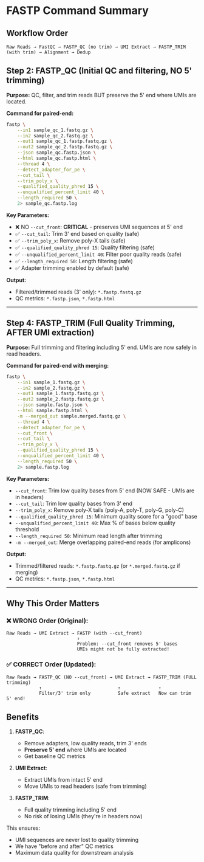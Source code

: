 # FASTP Command Summary

## Workflow Order

```
Raw Reads → FastQC → FASTP_QC (no trim) → UMI Extract → FASTP_TRIM (with trim) → Alignment → Dedup
```

## Step 2: FASTP_QC (Initial QC and filtering, NO 5' trimming)

**Purpose:** QC, filter, and trim reads BUT preserve the 5' end where UMIs are located.

**Command for paired-end:**
```bash
fastp \
    --in1 sample_qc_1.fastq.gz \
    --in2 sample_qc_2.fastq.gz \
    --out1 sample_qc_1.fastp.fastq.gz \
    --out2 sample_qc_2.fastp.fastq.gz \
    --json sample_qc.fastp.json \
    --html sample_qc.fastp.html \
    --thread 4 \
    --detect_adapter_for_pe \
    --cut_tail \
    --trim_poly_x \
    --qualified_quality_phred 15 \
    --unqualified_percent_limit 40 \
    --length_required 50 \
    2> sample_qc.fastp.log
```

**Key Parameters:**
- ❌ NO `--cut_front`: **CRITICAL** - preserves UMI sequences at 5' end
- ✅ `--cut_tail`: Trim 3' end based on quality (safe)
- ✅ `--trim_poly_x`: Remove poly-X tails (safe)
- ✅ `--qualified_quality_phred 15`: Quality filtering (safe)
- ✅ `--unqualified_percent_limit 40`: Filter poor quality reads (safe)
- ✅ `--length_required 50`: Length filtering (safe)
- ✅ Adapter trimming enabled by default (safe)

**Output:** 
- Filtered/trimmed reads (3' only): `*.fastp.fastq.gz`
- QC metrics: `*.fastp.json`, `*.fastp.html`

---

## Step 4: FASTP_TRIM (Full Quality Trimming, AFTER UMI extraction)

**Purpose:** Full trimming and filtering including 5' end. UMIs are now safely in read headers.

**Command for paired-end with merging:**
```bash
fastp \
    --in1 sample_1.fastq.gz \
    --in2 sample_2.fastq.gz \
    --out1 sample_1.fastp.fastq.gz \
    --out2 sample_2.fastp.fastq.gz \
    --json sample.fastp.json \
    --html sample.fastp.html \
    -m --merged_out sample.merged.fastq.gz \
    --thread 4 \
    --detect_adapter_for_pe \
    --cut_front \
    --cut_tail \
    --trim_poly_x \
    --qualified_quality_phred 15 \
    --unqualified_percent_limit 40 \
    --length_required 50 \
    2> sample.fastp.log
```

**Key Parameters:**
- `--cut_front`: Trim low quality bases from 5' end (NOW SAFE - UMIs are in headers)
- `--cut_tail`: Trim low quality bases from 3' end
- `--trim_poly_x`: Remove poly-X tails (poly-A, poly-T, poly-G, poly-C)
- `--qualified_quality_phred 15`: Minimum quality score for a "good" base
- `--unqualified_percent_limit 40`: Max % of bases below quality threshold
- `--length_required 50`: Minimum read length after trimming
- `-m --merged_out`: Merge overlapping paired-end reads (for amplicons)

**Output:** 
- Trimmed/filtered reads: `*.fastp.fastq.gz` (or `*.merged.fastq.gz` if merging)
- QC metrics: `*.fastp.json`, `*.fastp.html`

---

## Why This Order Matters

### ❌ WRONG Order (Original):
```
Raw Reads → UMI Extract → FASTP (with --cut_front) 
                          ↑
                          Problem: --cut_front removes 5' bases
                          UMIs might not be fully extracted!
```

### ✅ CORRECT Order (Updated):
```
Raw Reads → FASTP_QC (NO --cut_front) → UMI Extract → FASTP_TRIM (FULL trimming)
            ↑                            ↑              ↑
            Filter/3' trim only          Safe extract   Now can trim 5' end!
```

## Benefits

1. **FASTP_QC**: 
   - Remove adapters, low quality reads, trim 3' ends
   - **Preserve 5' end** where UMIs are located
   - Get baseline QC metrics

2. **UMI Extract**: 
   - Extract UMIs from intact 5' end
   - Move UMIs to read headers (safe from trimming)

3. **FASTP_TRIM**: 
   - Full quality trimming including 5' end
   - No risk of losing UMIs (they're in headers now)

This ensures:
- UMI sequences are never lost to quality trimming
- We have "before and after" QC metrics
- Maximum data quality for downstream analysis

